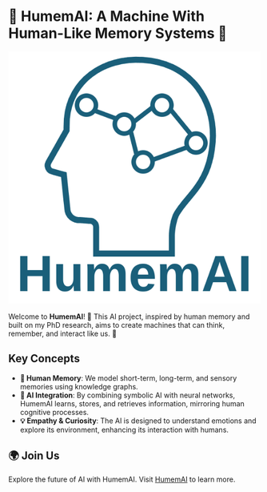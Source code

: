 # 🤖 HumemAI: A Machine With Human-Like Memory Systems 🧠

<p align="center">
  <img src="humemai-with-text-below.png" alt="HumemAI">
</p>

Welcome to **HumemAI**! 🚀 This AI project, inspired by human memory and built on my PhD research, aims to create machines that can think, remember, and interact like us. 🌟

## Key Concepts

- **🧠 Human Memory**: We model short-term, long-term, and sensory memories using knowledge graphs.
- **🤝 AI Integration**: By combining symbolic AI with neural networks, HumemAI learns, stores, and retrieves information, mirroring human cognitive processes.
- **💡 Empathy & Curiosity**: The AI is designed to understand emotions and explore its environment, enhancing its interaction with humans.

## 🌍 Join Us

Explore the future of AI with HumemAI. Visit [HumemAI](https://humem.ai/) to learn more.
